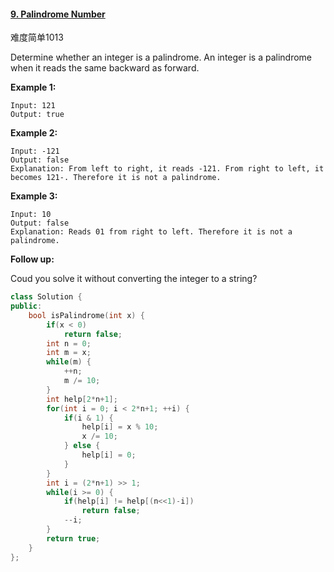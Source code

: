 #### [9. Palindrome Number](https://leetcode-cn.com/problems/palindrome-number/)

难度简单1013

Determine whether an integer is a palindrome. An integer is a palindrome when it reads the same backward as forward.

**Example 1:**

```
Input: 121
Output: true
```

**Example 2:**

```
Input: -121
Output: false
Explanation: From left to right, it reads -121. From right to left, it becomes 121-. Therefore it is not a palindrome.
```

**Example 3:**

```
Input: 10
Output: false
Explanation: Reads 01 from right to left. Therefore it is not a palindrome.
```

**Follow up:**

Coud you solve it without converting the integer to a string?

```cpp
class Solution {
public:
    bool isPalindrome(int x) {
        if(x < 0)
            return false;
        int n = 0;
        int m = x;
        while(m) {
            ++n;
            m /= 10;
        }
        int help[2*n+1];
        for(int i = 0; i < 2*n+1; ++i) {
            if(i & 1) {
                help[i] = x % 10;
                x /= 10;
            } else {
                help[i] = 0;
            }
        }
        int i = (2*n+1) >> 1;
        while(i >= 0) {
            if(help[i] != help[(n<<1)-i])
                return false;
            --i;
        }
        return true;
    }
};
```

